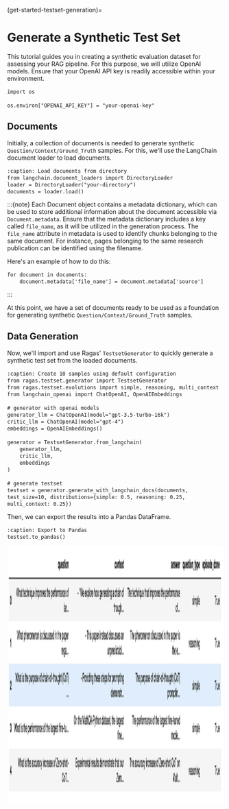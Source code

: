 (get-started-testset-generation)=
# Generate a Synthetic Test Set

This tutorial guides you in creating a synthetic evaluation dataset for assessing your RAG pipeline. For this purpose, we will utilize OpenAI models. Ensure that your OpenAI API key is readily accessible within your environment.

```{code-block} python
import os

os.environ["OPENAI_API_KEY"] = "your-openai-key"
```

## Documents

Initially, a collection of documents is needed to generate synthetic `Question/Context/Ground_Truth` samples. For this, we'll use the LangChain document loader to load documents.

```{code-block} python
:caption: Load documents from directory
from langchain.document_loaders import DirectoryLoader
loader = DirectoryLoader("your-directory")
documents = loader.load()
```

:::{note}
Each Document object contains a metadata dictionary, which can be used to store additional information about the document accessible via `Document.metadata`. Ensure that the metadata dictionary includes a key called `file_name`, as it will be utilized in the generation process. The `file_name` attribute in metadata is used to identify chunks belonging to the same document. For instance, pages belonging to the same research publication can be identified using the filename.

Here's an example of how to do this:

```{code-block} python
for document in documents:
    document.metadata['file_name'] = document.metadata['source']
```
:::

At this point, we have a set of documents ready to be used as a foundation for generating synthetic `Question/Context/Ground_Truth` samples.

## Data Generation

Now, we'll import and use Ragas' `TestsetGenerator` to quickly generate a synthetic test set from the loaded documents.

```{code-block} python
:caption: Create 10 samples using default configuration
from ragas.testset.generator import TestsetGenerator
from ragas.testset.evolutions import simple, reasoning, multi_context
from langchain_openai import ChatOpenAI, OpenAIEmbeddings

# generator with openai models
generator_llm = ChatOpenAI(model="gpt-3.5-turbo-16k")
critic_llm = ChatOpenAI(model="gpt-4")
embeddings = OpenAIEmbeddings()

generator = TestsetGenerator.from_langchain(
    generator_llm,
    critic_llm,
    embeddings
)

# generate testset
testset = generator.generate_with_langchain_docs(documents, test_size=10, distributions={simple: 0.5, reasoning: 0.25, multi_context: 0.25})
```

Then, we can export the results into a Pandas DataFrame.

```{code-block} python
:caption: Export to Pandas
testset.to_pandas()
```
<p align="left">
<img src="../_static/imgs/testset_output.png" alt="test-outputs" width="800" height="600" />
</p>